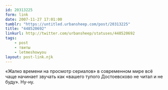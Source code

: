 ```yaml
---
id: 20313225
form: link
date: 2007-11-27 17:01:00
tumblr: "https://untitled.urbansheep.com/post/20313225"
title: "448520692"
linkurl: http://twitter.com/urbansheep/statuses/448520692
tags:
    - post
    - твиты
    - letmeshowyou
layout: post-link.njk
---
```

<p>«Жалко времени на просмотр сериалов» в современном мире всё чаще начинает звучать как «вашего тупого Достоевсково не читал и не буду». Ну-ну.</p>
